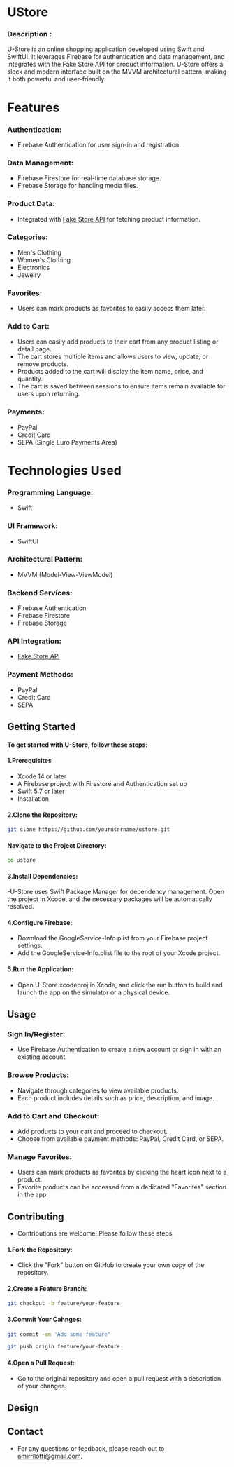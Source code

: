 # UStore

### Description : 
U-Store is an online shopping application developed using Swift and SwiftUI. It leverages Firebase for authentication and data management, and integrates with the Fake Store API for product information. U-Store offers a sleek and modern interface built on the MVVM architectural pattern, making it both powerful and user-friendly.

# Features

### Authentication:
- Firebase Authentication for user sign-in and registration.
  
### Data Management:
- Firebase Firestore for real-time database storage.
- Firebase Storage for handling media files.

  
### Product Data:
- Integrated with [Fake Store API](https://fakestoreapi.com/) for fetching product information.

### Categories:
- Men's Clothing
- Women's Clothing
- Electronics
- Jewelry
  
### Favorites:
- Users can mark products as favorites to easily access them later.

 ### Add to Cart:
- Users can easily add products to their cart from any product listing or detail page.
- The cart stores multiple items and allows users to view, update, or remove products.
- Products added to the cart will display the item name, price, and quantity.
- The cart is saved between sessions to ensure items remain available for users upon returning.

### Payments:
- PayPal
- Credit Card
- SEPA (Single Euro Payments Area)
  
# Technologies Used
### Programming Language: 
- Swift
### UI Framework: 
- SwiftUI
### Architectural Pattern: 
- MVVM (Model-View-ViewModel)
### Backend Services:
- Firebase Authentication
- Firebase Firestore
- Firebase Storage
### API Integration:
- [Fake Store API](https://fakestoreapi.com/)
  
### Payment Methods: 
- PayPal
- Credit Card
- SEPA
  
## Getting Started
#### To get started with U-Store, follow these steps:

#### 1.Prerequisites
- Xcode 14 or later
- A Firebase project with Firestore and Authentication set up
- Swift 5.7 or later
- Installation
  
#### 2.Clone the Repository:

```bash
git clone https://github.com/yourusername/ustore.git
```
#### Navigate to the Project Directory:
```bash
cd ustore
```


#### 3.Install Dependencies:

-U-Store uses Swift Package Manager for dependency management. Open the project in Xcode, and the necessary packages will be automatically resolved.

#### 4.Configure Firebase:

- Download the GoogleService-Info.plist from your Firebase project settings.
- Add the GoogleService-Info.plist file to the root of your Xcode project.
#### 5.Run the Application:

- Open U-Store.xcodeproj in Xcode, and click the run button to build and launch the app on the simulator or a physical device.

## Usage
### Sign In/Register:
- Use Firebase Authentication to create a new account or sign in with an existing account.
### Browse Products:
- Navigate through categories to view available products.
- Each product includes details such as price, description, and image.
### Add to Cart and Checkout:

- Add products to your cart and proceed to checkout.
- Choose from available payment methods: PayPal, Credit Card, or SEPA.
### Manage Favorites:

- Users can mark products as favorites by clicking the heart icon next to a product.
- Favorite products can be accessed from a dedicated "Favorites" section in the app.
  
## Contributing
- Contributions are welcome! Please follow these steps:

#### 1.Fork the Repository:
- Click the "Fork" button on GitHub to create your own copy of the repository.
  
#### 2.Create a Feature Branch:

```bash
git checkout -b feature/your-feature

```

#### 3.Commit Your Cahnges:
```bash
git commit -am 'Add some feature'

```
```bash
git push origin feature/your-feature
```

#### 4.Open a Pull Request:

- Go to the original repository and open a pull request with a description of your changes.

  
 ## Design


## Contact
- For any questions or feedback, please reach out to amirrllotfi@gmail.com.



